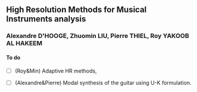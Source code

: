 
##  High Resolution Methods for Musical Instruments analysis
### Alexandre D'HOOGE, Zhuomin LIU, Pierre THIEL, Roy YAKOOB AL HAKEEM

#### To do


- [ ] (Roy&Min) Adaptive HR methods,

- [ ] (Alexandre&Pierre) Modal synthesis of the guitar using U-K formulation.
